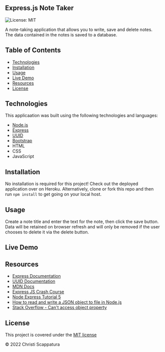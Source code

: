 ## Express.js Note Taker
![License: MIT](https://img.shields.io/badge/License-MIT-yellow.svg?style=flat-square)

A note-taking application that allows you to write, save and delete notes. The data contained in the notes is saved to a database.

## Table of Contents

* [Technologies](#technologies)
* [Installation](#installation)
* [Usage](#usage)
* [Live Demo](#live-demo)
* [Resources](#resources)
* [License](#license)

## Technologies
This applicaation was built using the following technologies and languages:
* [Node.js](https://nodejs.org/en/)
* [Express](https://expressjs.com/)
* [UUID](https://www.npmjs.com/package/uuid)
* [Bootstrap](https://getbootstrap.com/)
* HTML
* CSS
* JavaScript

## Installation
No installation is required for this project! Check out the deployed application over on Heroku.
Alternatively, clone or fork this repo and then run `npm install` to get going on your local host.

## Usage
Create a note title and enter the text for the note, then click the save button. Data will be retained on browser refresh and will only be removed if the user chooses to delete it via the delete button.

## Live Demo

## Resources
* [Express Documentation](https://expressjs.com/)
* [UUID Documentation](https://www.npmjs.com/package/uuid)
* [MDN Docs](https://developer.mozilla.org/en-US/docs/Web/JavaScript)
* [Express JS Crash Course](https://www.youtube.com/watch?v=L72fhGm1tfE)
* [Node Express Tutorial 5](https://www.youtube.com/watch?v=K9jTQPb0Xso)
* [How to read and write a JSON object to file in Node.js](https://attacomsian.com/blog/nodejs-write-json-object-to-file)
* [Stack Overflow - Can't access object property ](https://stackoverflow.com/questions/17546953/cant-access-object-property-even-though-it-shows-up-in-a-console-log)

## License

This project is covered under the [MIT license](https://github.com/jazzberriess/prof-readme-generator/blob/main/LICENSE)

&copy; 2022 Christi Scappatura